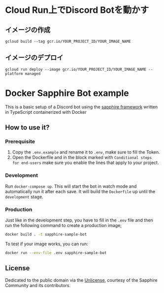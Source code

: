 # Cloud Run上でDiscord Botを動かす

## イメージの作成
```
gcloud build --tag gcr.io/YOUR_PROJECT_ID/YOUR_IMAGE_NAME
```

## イメージのデプロイ
```
gcloud run deploy --image gcr.io/YOUR_PROJECT_ID/YOUR_IMAGE_NAME --platform managed
```

## 

# Docker Sapphire Bot example

This is a basic setup of a Discord bot using the [sapphire framework][sapphire] written in TypeScript containerized with Docker

## How to use it?

### Prerequisite

1. Copy the `.env.example` and rename it to `.env`, make sure to fill the Token.
2. Open the Dockerfile and in the block marked with `Conditional steps for end-users` make sure you enable the lines that apply to your project.

### Development

Run `docker-compose up`. This will start the bot in watch mode and automatically run it after each save.
It will build the `Dockerfile` up until the `development` stage.

### Production

Just like in the development step, you have to fill in the `.env` file and then run the following command to create a production image;

```sh
docker build . -t sapphire-sample-bot
```

To test if your image works, you can run:

```sh
docker run --env-file .env sapphire-sample-bot
```

## License

Dedicated to the public domain via the [Unlicense], courtesy of the Sapphire Community and its contributors.

[sapphire]: https://github.com/sapphiredev/framework
[unlicense]: https://github.com/sapphiredev/examples/blob/main/LICENSE.md
